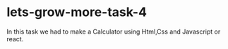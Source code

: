 # lets-grow-more-task-4

In this task we had to make a Calculator using Html,Css and Javascript or react.
